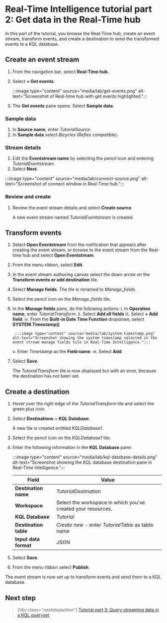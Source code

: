 # Real-Time Intelligence tutorial part 2: Get data in the Real-Time hub

In this part of the tutorial, you browse the Real-Time hub, create an event stream, transform events, and create a destination to send the transformed events to a KQL database.

## Create an event stream

1. From the navigation bar, select **Real-Time hub**.
2. Select **+ Get events**.
    
    :::image type="content" source="media/lab/get-events.png" alt-text="Screenshot of Real-time hub with get events highlighted.":::

3. The **Get events** pane opens. Select **Sample data**. 

### Sample data

1. In **Source name**, enter *TutorialSource*.
2. In **Sample data** select *Bicycles (Reflex compatible)*.

### Stream details

1. Edit the **Eventstream name** by selecting the pencil icon and entering *TutorialEventstream*.
2. Select **Next**.

:::image type="content" source="media/lab/connect-source.png" alt-text="Screenshot of connect window in Real-Time hub.":::

### Review and create

1. Review the event stream details and select **Create source**.

   A new event stream named *TutorialEventstream* is created.

## Transform events

1. Select **Open Eventstream** from the notification that appears after creating the event stream, or browse to the event stream from the Real-time hub and select **Open Eventstream**.
2. From the menu ribbon, select **Edit**.
3. In the event stream authoring canvas select the down arrow on the **Transform events or add destination** tile.  
4. Select **Manage fields**. The tile is renamed to *Manage_fields*.
5. Select the pencil icon on the *Manage_fields* tile.
6. In the **Manage fields** pane, do the following actions:
    i. In **Operation name**, enter *TutorialTransform*. 
    ii. Select **Add all fields**
    iii. Select **+ Add field**.
    iv. From the **Built-in Date Time Function** dropdown, select **SYSTEM.Timestamp()**

        :::image type="content" source="media/lab/system-timestamp.png" alt-text="Screenshot showing the system timestamp selected in the event stream manage fields tile in Real-Time Intelligence.":::

    v. Enter *Timestamp* as the **Field name**.
    vi. Select **Add**.
7. Select **Save**.

    The *TutorialTransform* tile is now displayed but with an error, because the destination has not been set.

## Create a destination

1. Hover over the right edge of the *TutorialTransform* tile and select the green plus icon.
2. Select **Destinations** > **KQL Database**.

    A new tile is created entitled *KQLDatabase1*.

3. Select the pencil icon on the *KQLDatabase1* tile.
4. Enter the following information in the **KQL Database** pane:

    :::image type="content" source="media/lab/kql-database-details.png" alt-text="Screenshot showing the KQL database destination pane in Real-Time Intelligence.":::

    | Field | Value |
    | --- | --- |
    | **Destination name** | *TutorialDestination* |
    | **Workspace** | Select the workspace in which you've created your resources. |
    | **KQL Database** | *Tutorial* |
    | **Destination table** | *Create new* - enter *TutorialTable* as table name |
    | **Input data format** | *JSON* |  

5. Select **Save**.
6. From the menu ribbon select **Publish**.

The event stream is now set up to transform events and send them to a KQL database.

## Next step

> [!div class="nextstepaction"]
> [Tutorial part 3: Query streaming data in a KQL queryset](tutorial-3-query-data.md)